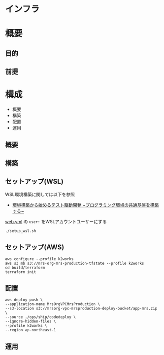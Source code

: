 # インフラ

# 概要

## 目的

## 前提

# 構成

+ 概要
+ 構築
+ 配置
+ 運用

## 概要

## 構築

## セットアップ(WSL)

WSL環境構築に関しては以下を参照

- [環境構築から始めるテスト駆動開発 ~プログラミング環境の共通基盤を構築する~](https://k2works.github.io/2020/04/07/2020-04-08-1/)

[web.yml](ops/build/ansible/group_vars/docker.yml) の `user:` をWSLアカウントユーザーにする

```
./setup_wsl.sh
```

## セットアップ(AWS)

```
aws configure --profile k2works
aws s3 mb s3://mrs-org-mrs-production-tfstate --profile k2works
cd build/terraform
terraform init
```

## 配置

```
aws deploy push \
--application-name MrsOrgVPCMrsProduction \
--s3-location s3://mrsorg-vpc-mrsproduction-deploy-bucket/app-mrs.zip \
--source ./ops/ship/codedeploy \
--ignore-hidden-files \
--profile k2works \
--region ap-northeast-1
```

## 運用
